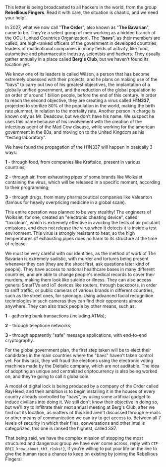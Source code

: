 
This letter is being broadcasted to all hackers in the world, from the group **Rebellious Fingers**. Read it with care, the situation is chaotic, and we need your help!

In 2027, what we now call "**The Order**", also known as "**The Bavarian**", came to be. They're a select group of men working as a hidden branch of the OCU (United Countries Organization). The "**bavs**", as their members are called, are high-ranked officers of the government in developed countries, leaders of multinational companies in many fields of activity, like food, automotive and pharmaceutic industry, scientists and hackers. They usually gather annually in a place called **Berg's Club**, but we haven't found its location yet.

We know one of its leaders is called Wilson, a person that has become extremely obsessed with their projects, and he plans on making use of the "bavs" to carry out two of his greatest objectives, the implantation of a globally unified government, and the reduction of the global population to an order of around 1 billion people, before the end of this century. In order to reach the second objective, they are creating a virus called **H1N337**, projected to sterilize 80% of the population in the world, making the birth rate plummet, in relation to the mortality rate. Another person in charge is known only as Mr. Deadcow, but we don't have his name. We suspect he uses this name because of his involvement with the creation of the infectious agent of the Mad Cow disease, while working for the american government in the 80s, and moving on to the United Kingdom as his "testing laboratory".

We have found the propagation of the H1N337 will happen in basically 3 ways:

**1** - through food, from companies like Kraftsico, present in various countries;

**2** - through air, from exhausting pipes of some brands like Wolkslet containing the virus, which will be released in a specific moment, according to their programming;

**3** - through drugs, from many pharmaceutical companies like Valeanton (famous for heavily overpricing medicine in a global scale).

This entire operation was planned to be very stealthy! The engineers of Wolkslet, for one, created an "electronic cheating device", called "toxiclean", which is extremely effective in avoiding the tests of air pollutant emissions, and does not release the virus when it detects it is inside a test environment. This virus is strongly resistant to heat, so the high temperatures of exhausting pipes does no harm to its structure at the time of release.

We must be very careful with our identities, as the method of work of The Bavarian is extremely sadistic, with murder and tortures being present whenever they can (they are the shoot first, ask questions later kind of people). They have access to national healthcare bases in many different countries, and are able to change people's medical records to cover their murders, making them look like suicide or illness. They can also access general SmarTVs and IoT devices like routers, through backdoors, in order to sniff traffic, or public cameras of various brands in different countries, such as the street ones, for spionage. Using advanced facial recognition technologies in such cameras they can find their opponents almost anywhere. They can also track people by other means, such as:

**1** - gathering bank transactions (including ATMs);

**2** - through telephone networks;

**3** - through apparently "safe" message applications, with end-to-end cryptography.

For the global government plan, the first step taken will be to elect their candidates in the main countries where the "bavs" haven't taken control yet. For this task, they will fraud the elections using the electronic voting machines made by the Dieitalic company, which are not auditable. The idea of adopting an unique and centralized criptocurrency is also being worked on, and they're going to call it globalcoin.

A model of digital lock is being produced by a company of the Order called RayHeed, and their ambition is to begin installing it in the houses of every country already controlled by "bavs", by using some artificial gadget to induce civilians into doing it. We still don't know their objective in doing so, but we'll try to infiltrate their next annual meeting at Berg's Club, after we find out its location, as matters of this kind aren't discussed through e-mails or other means of communication we can try to get access to. Between all 7 levels of security in which their files, conversations and other intel is categorized, this one is ranked the highest, called SS7.

That being said, we have the complex mission of stopping the most structured and dangerous group we have ever come across, reply with ```CTF-BR{I_know_about_th3_r1sks!}```, if you're willing to put your life on the line to give the human race a chance to keep on existing by joining the Rebellious Fingers!


